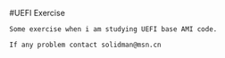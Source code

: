 #UEFI Exercise

	Some exercise when i am studying UEFI base AMI code.

	If any problem contact solidman@msn.cn
